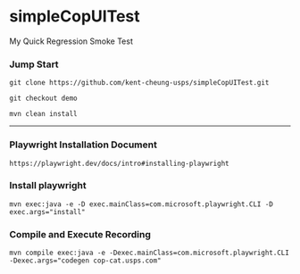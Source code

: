 # simpleCopUITest
My Quick Regression Smoke Test

### Jump Start
```
git clone https://github.com/kent-cheung-usps/simpleCopUITest.git
```
```
git checkout demo
```
```
mvn clean install
```
---
### Playwright Installation Document
```
https://playwright.dev/docs/intro#installing-playwright
```
### Install playwright
```
mvn exec:java -e -D exec.mainClass=com.microsoft.playwright.CLI -D exec.args="install"
```
### Compile and Execute Recording
```
mvn compile exec:java -e -Dexec.mainClass=com.microsoft.playwright.CLI -Dexec.args="codegen cop-cat.usps.com"
```
